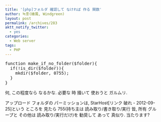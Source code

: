 ```yaml
---
title: '[php]フォルダ 確認して なければ 作る 関数'
author: 녹풍(綠風, Windgreen)
layout: post
permalink: /archives/283
aktt_notify_twitter:
  - yes
categories:
  - Web server
tags:
  - PHP
---
```

<pre class="brush:php">function make_if_no_folder($folder){
  if(!is_dir($folder)){
    mkdir($folder, 0755);
  }
}</pre>

何, この程度なら なるかな. 必要な 時 掻いて 使おうと ガルムリ.

アップロード フォルダの パーミッションは, StarHost[リンク 破れ - 2012-09-25]という ところを 見たら 755(持ち主は 読み取り/書き取り/実行 皆, 所有 グループと その他は 読み取り/実行だけ)を 勧奨して あって 真似り. 当たります?